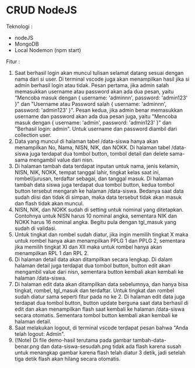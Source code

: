 # CRUD NodeJS
Teknologi :
- nodeJS
- MongoDB
- Local Nodemon (npm start)

Fitur :
1.  Saat berhasil login akan muncul tulisan selamat datang  sesuai dengan nama dari si  user. Di terminal vscode juga akan menampilkan hasil jika si admin berhasil login atau tidak. Pesan pertama, jika admin salah memasukkan username atau password akan ada dua pesan, yaitu "Mencoba masuk dengan { username: 'adminnn', password: 'admin123' }" dan "Username atau Password salah { username: 'adminnn', password: 'admin123' }". Pesan kedua, jika admin benar memasukkan username dan password akan ada dua pesan juga, yaitu "Mencoba masuk dengan { username: 'admin', password: 'admin123' }" dan "Berhasil login: admin". Untuk username dan password diambil dari collection user.
2.  Data yang muncul di halaman tabel /data-siswa hanya akan menampilkan No, Nama, NISN, NIK, dan NOKK. Di halaman tabel /data-siswa juga terdapat dua tombol button, tombol detail dan delete sama-sama mengambil value dari nisn.
3. Di halaman tambah data terdapat inputan untuk nama, jenis kelamin, NISN, NIK, NOKK, tempat tanggal lahir, tingkat kelas saat ini, rombel/jurusan, terdaftar sebagai, dan tanggal masuk. Di halaman tambah data siswa juga terdapat dua tombol button, kedua tombol button tersebut mengarah ke halaman /data-siswa. Bedanya saat data sudah diisi dan tidak di simpan, maka data tersebut tidak akan masuk dan flash tidak akan muncul.
4. NISN, NIK, dan NOKK  sudah di setting  untuk nominal  yang ditetapkan. Contohnya  untuk NISN harus 10 nominal angka, sementara NIK dan NOKK  harus 16 nominal angka. Begitu pula dengan tgl_masuk yang sudah di validasi.
5. Untuk tingkat dan rombel sudah diatur, jika ingin memilih tingkat X maka untuk rombel hanya akan menampilkan PPLG 1 dan PPLG 2, sementara jika memilih tingkat XI dan XII maka untuk rombel hanya akan menampilkan RPL 1 dan RPL 2.
6. Di halaman detail data akan ditampilkan secara lengkap. Di dalam halaman detail juga terdapat dua tombol button, button edit akan mengambil value dari nisn, sementara button kembali akan kembali ke halaman /data-siswa.
7. Di halaman edit data akan ditampilkan data sebelumnya, dan hanya bisa tingkat,
rombel, tgl_masuk dan terdaftar. Untuk tingkat dan rombel sudah diatur sama seperti fitur pada no ke 2. Di halaman edit data juga terdapat dua tombol button, button update berguna saat data berhasil di edit dan akan menampilkan flash saat kembali ke halaman /data-siswa secara otomatis. Sementara tombol button kembali akan kembali ke halaman detail.
8. Saat melakukan logout, di terminal vscode terdapat pesan bahwa "Anda telah logout: Admin".
9. (!Note) Di file demo-hasil terutama pada gambar tambah-data-benar.png dan data-siswa-sesudah.png tidak ada flash karena susah untuk menangkap gambar karena flash telah diatur 3 detik, jadi setelah tiga detik flash akan hilang secara otomatis.